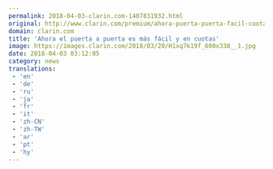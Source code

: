 ```yaml
---
permalink: 2018-04-03-clarin.com-1407831932.html
original: http://www.clarin.com/premium/ahora-puerta-puerta-facil-cuotas_0_BJS1fJ1cz.html
domain: clarin.com
title: 'Ahora el puerta a puerta es más fácil y en cuotas'
image: https://images.clarin.com/2018/03/20/H1xq7k19f_600x338__1.jpg
date: 2018-04-03 03:12:05
category: news
translations: 
 - 'en'
 - 'de'
 - 'ru'
 - 'ja'
 - 'fr'
 - 'it'
 - 'zh-CN'
 - 'zh-TW'
 - 'ar'
 - 'pt'
 - 'hy'
---
```


